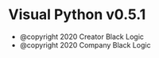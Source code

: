 Visual Python v0.5.1
=======
* @copyright 2020 Creator Black Logic
* @copyright 2020 Company Black Logic
